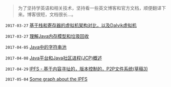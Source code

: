 > 为了坚持学英语和相关技术，坚持看一些英文博客和官方文档，顺便翻译下来。博客很短，文档很长...。

`2017-03-27` [基于栈和寄存器的虚拟机架构对比，以及Dalvik虚拟机](20170327/Stack_based_vs_Register_based_Virtual_Machine_Architecture_and_the_Dalvik_VM.md)

`2017-03-27` [理解Java内存模型和垃圾回收](20170327/Understanding_the_Java_Memory_Model_and_Garbage_Collection.md)

`2017-04-05` [Java中的字符串池](20170405/string-pool-string-literal-pool-string.md)

`2017-04-08` [Java平台和Java社区进程(JCP)概述](20170408/java-platform-and-java-community-process-overview.md)

`2017-04-29` [IPFS - 基于内容寻址的，版本控制的，P2P文件系统(草稿3)](20170429/ipfs.md)

`2017-05-04` [Some graph about the IPFS](20170504/ipfs-some-graph.txt)
